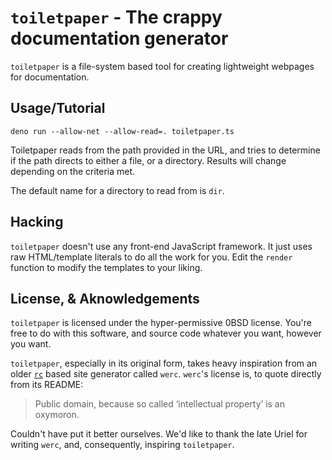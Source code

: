# `toiletpaper` - The crappy documentation generator

`toiletpaper` is a file-system based tool for creating lightweight webpages for
documentation.

## Usage/Tutorial
```
deno run --allow-net --allow-read=. toiletpaper.ts
```
Toiletpaper reads from the path provided in the URL, and tries to determine if the path directs to
either a file, or a directory. Results will change depending on the criteria met.

The default name for a directory to read from is `dir`.

## Hacking

`toiletpaper` doesn't use any front-end JavaScript framework. It just uses raw HTML/template literals 
to do all the work for you. Edit the `render` function to modify the templates to your liking.

## License, & Aknowledgements

`toiletpaper` is licensed under the hyper-permissive 0BSD license. You're free to do with this software,
and source code whatever you want, however you want. 

`toiletpaper`, especially in its original form, takes heavy inspiration from an older 
[`rc`](http://doc.cat-v.org/plan_9/4th_edition/papers/rc) based site generator called `werc`.
`werc`'s license is, to quote directly from its README:

> Public domain, because so called ‘intellectual property’ is an oxymoron.

Couldn't have put it better ourselves. We'd like to thank the late Uriel for writing `werc`, and,
consequently, inspiring `toiletpaper`.
